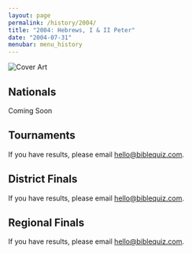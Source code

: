 ```yaml
---
layout: page
permalink: /history/2004/
title: "2004: Hebrews, I & II Peter"
date: "2004-07-31"
menubar: menu_history
---
```


<img src="{% link assets/scripture-portions/2004.jpg %}" alt="Cover Art" style="max-height:400px" />

## Nationals
Coming Soon
<!-- <a href="{% link _pages/history/2013/nationals.md %}" class="button is-primary">National Finals</a> -->

## Tournaments
If you have results, please email [hello@biblequiz.com](mailto:hello@biblequiz.com).

## District Finals
If you have results, please email [hello@biblequiz.com](mailto:hello@biblequiz.com).

## Regional Finals
If you have results, please email [hello@biblequiz.com](mailto:hello@biblequiz.com).
